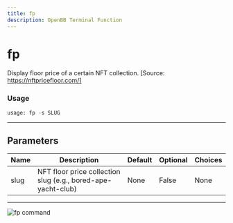 ```yaml
---
title: fp
description: OpenBB Terminal Function
---
```


# fp

Display floor price of a certain NFT collection. [Source: https://nftpricefloor.com/]

### Usage 
```python
usage: fp -s SLUG
```

---
## Parameters

| Name | Description | Default | Optional | Choices |
| ---- | ----------- | ------- | -------- | ------- |
| slug | NFT floor price collection slug (e.g., bored-ape-yacht-club) | None | False | None |


---
![fp command](https://user-images.githubusercontent.com/43375532/186253073-e50643be-391f-4aa4-949b-946b2d000f38.png)

